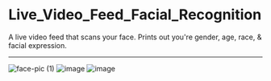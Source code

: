 # Live_Video_Feed_Facial_Recognition
A live video feed that scans your face. Prints out you're gender, age, race, &amp; facial expression.

---

![face-pic (1)](https://github.com/Londopy/Live_Video_Feed_Facial_Recognition/assets/109172537/7f218d6b-119a-4575-8d17-6ea815747d89) ![image](https://github.com/Londopy/Live_Video_Feed_Facial_Recognition/assets/109172537/25dfec4c-e7a2-4ad4-9294-18748c930a9e)
 ![image](https://github.com/Londopy/Live_Video_Feed_Facial_Recognition/assets/109172537/b178f639-7c5e-4876-802a-73144ecd562f)

